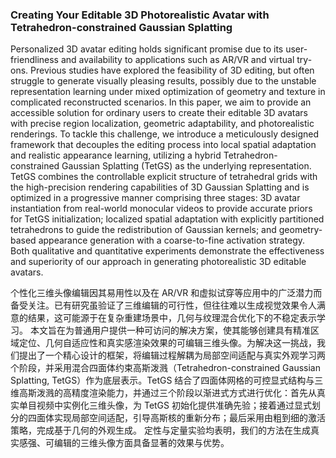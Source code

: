 ### Creating Your Editable 3D Photorealistic Avatar with Tetrahedron-constrained Gaussian Splatting

Personalized 3D avatar editing holds significant promise due to its user-friendliness and availability to applications such as AR/VR and virtual try-ons. Previous studies have explored the feasibility of 3D editing, but often struggle to generate visually pleasing results, possibly due to the unstable representation learning under mixed optimization of geometry and texture in complicated reconstructed scenarios. In this paper, we aim to provide an accessible solution for ordinary users to create their editable 3D avatars with precise region localization, geometric adaptability, and photorealistic renderings. To tackle this challenge, we introduce a meticulously designed framework that decouples the editing process into local spatial adaptation and realistic appearance learning, utilizing a hybrid Tetrahedron-constrained Gaussian Splatting (TetGS) as the underlying representation. TetGS combines the controllable explicit structure of tetrahedral grids with the high-precision rendering capabilities of 3D Gaussian Splatting and is optimized in a progressive manner comprising three stages: 3D avatar instantiation from real-world monocular videos to provide accurate priors for TetGS initialization; localized spatial adaptation with explicitly partitioned tetrahedrons to guide the redistribution of Gaussian kernels; and geometry-based appearance generation with a coarse-to-fine activation strategy. Both qualitative and quantitative experiments demonstrate the effectiveness and superiority of our approach in generating photorealistic 3D editable avatars.

个性化三维头像编辑因其易用性以及在 AR/VR 和虚拟试穿等应用中的广泛潜力而备受关注。已有研究虽验证了三维编辑的可行性，但往往难以生成视觉效果令人满意的结果，这可能源于在复杂重建场景中，几何与纹理混合优化下的不稳定表示学习。
本文旨在为普通用户提供一种可访问的解决方案，使其能够创建具有精准区域定位、几何自适应性和真实感渲染效果的可编辑三维头像。为解决这一挑战，我们提出了一个精心设计的框架，将编辑过程解耦为局部空间适配与真实外观学习两个阶段，并采用混合四面体约束高斯泼溅（Tetrahedron-constrained Gaussian Splatting, TetGS）作为底层表示。TetGS 结合了四面体网格的可控显式结构与三维高斯泼溅的高精度渲染能力，并通过三个阶段以渐进式方式进行优化：首先从真实单目视频中实例化三维头像，为 TetGS 初始化提供准确先验；接着通过显式划分的四面体实现局部空间适配，引导高斯核的重新分布；最后采用由粗到细的激活策略，完成基于几何的外观生成。
定性与定量实验均表明，我们的方法在生成真实感强、可编辑的三维头像方面具备显著的效果与优势。
